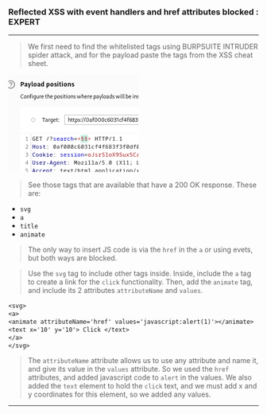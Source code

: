 
### Reflected XSS with event handlers and href attributes blocked : EXPERT

---

> We first need to find the whitelisted tags using BURPSUITE INTRUDER spider attack, and for the payload paste the tags from the XSS cheat sheet.

![places](./screenshots/places.png)

> See those tags that are available that have a 200 OK response.
> These are:
* `svg`
* `a`
* `title`
* `animate`

> The only way to insert JS code is via the `href` in the `a` or using evets, but both ways are blocked.

> Use the `svg` tag to include other tags inside.
> Inside, include the `a` tag to create a link for the `click` functionality.
> Then, add the `animate` tag, and include its 2 attributes `attributeName` and `values`.

```
<svg> 
<a>
<animate attributeName='href' values='javascript:alert(1)'></animate>
<text x='10' y='10'> Click </text>
</a>
</svg>
```
> The `attributeName` attribute allows us to use any attribute and name it, and give its value in the `values` attribute. So we used the `href` attributes, and added javascript code to `alert` in the values.
> We also added the `text` element to hold the `click` text, and we must add x and y coordinates for this element, so we added any values.

---

